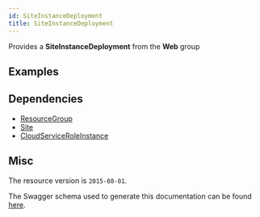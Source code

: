 ```yaml
---
id: SiteInstanceDeployment
title: SiteInstanceDeployment
---
```

Provides a **SiteInstanceDeployment** from the **Web** group
## Examples
## Dependencies
- [ResourceGroup](../Resources/ResourceGroup.md)
- [Site](../Web/Site.md)
- [CloudServiceRoleInstance](../Compute/CloudServiceRoleInstance.md)
## Misc
The resource version is `2015-08-01`.

The Swagger schema used to generate this documentation can be found [here](https://github.com/Azure/azure-rest-api-specs/tree/main/specification/web/resource-manager/Microsoft.Web/stable/2015-08-01/service.json).
